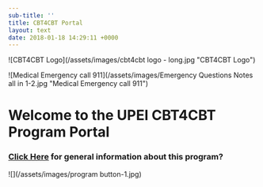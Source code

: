 ```yaml
---
sub-title: ''
title: CBT4CBT Portal
layout: text
date: 2018-01-18 14:29:11 +0000
---
```

![CBT4CBT Logo](/assets/images/cbt4cbt logo - long.jpg "CBT4CBT Logo")

![Medical Emergency call 911](/assets/images/Emergency Questions Notes all in 1-2.jpg "Medical Emergency call 911")

# Welcome to the UPEI CBT4CBT Program Portal

### [Click Here](http://chcresearch.ca/admin/#/pages/cbt4cbt-prescription-md/ "CBT4CBT General Info Page") for general information about this program?

![](/assets/images/program button-1.jpg)